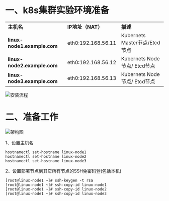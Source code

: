 # 一、k8s集群实验环境准备

<table border="0">
    <tr>
        <td><strong>主机名</strong></td>
        <td><strong>IP地址（NAT）</strong></td>
        <td><strong>描述</strong></td>
    </tr>
     <tr>
        <td><strong>linux-node1.example.com</strong></td>
        <td>eth0:192.168.56.11</td>
        <td>Kubernets Master节点/Etcd节点</td>
    </tr>
    <tr>
        <td><strong>linux-node2.example.com</strong></td>
        <td>eth0:192.168.56.12</td>
        <td>Kubernets Node节点/ Etcd节点</td>
    </tr>
    <tr>
        <td><strong>linux-node3.example.com</strong></td>
        <td>eth0:192.168.56.13</td>
        <td>Kubernets Node节点/ Etcd节点</td>
    </tr>
</table>

  ![安装流程](https://github.com/Lancger/opsfull/blob/master/images/%E5%AE%89%E8%A3%85%E6%B5%81%E7%A8%8B.png)


# 二、准备工作

  ![架构图](https://github.com/Lancger/opsfull/blob/master/images/K8S.png)

  
  1、设置主机名
```
hostnamectl set-hostname linux-node1
hostnamectl set-hostname linux-node2
hostnamectl set-hostname linux-node3
```
2、设置部署节点到其它所有节点的SSH免密码登(包括本机)
```
[root@linux-node1 ~]# ssh-keygen -t rsa
[root@linux-node1 ~]# ssh-copy-id linux-node1
[root@linux-node1 ~]# ssh-copy-id linux-node2
[root@linux-node1 ~]# ssh-copy-id linux-node3
```
